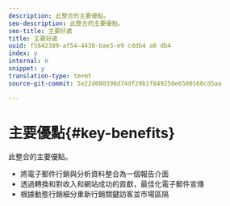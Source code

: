 ```yaml
---
description: 此整合的主要優點。
seo-description: 此整合的主要優點。
seo-title: 主要好處
title: 主要好處
uuid: f5842389-af54-4430-bae3-e9 cddb4 a8 db4
index: y
internal: n
snippet: y
translation-type: tm+mt
source-git-commit: 5e22d080398d74df29b1f849258e6500168cd5aa

---
```



# 主要優點{#key-benefits}

此整合的主要優點。

* 將電子郵件行銷與分析資料整合為一個報告介面
* 透過轉換和對收入和網站成功的貢獻，最佳化電子郵件宣傳
* 根據動態行銷細分重新行銷關鍵訪客並市場區隔


